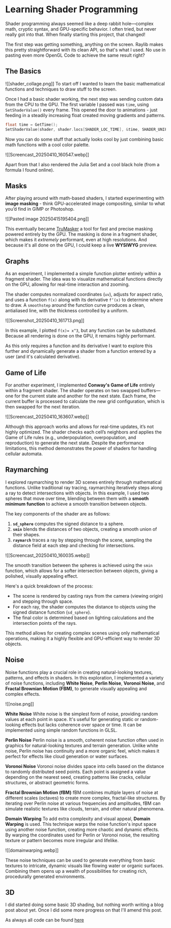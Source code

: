 # Learning Shader Programming

Shader programming always seemed like a deep rabbit hole—complex math, cryptic syntax, and GPU-specific behavior. I often tried, but never really got into that. When finally starting this project, that changed!

The first step was getting something, anything on the screen. Raylib makes this pretty straightforward with its clean API, so that's what I used. No use in pasting even more OpenGL Code to achieve the same result right?

## The Basics
![[shader_collage.png]]
To start off I wanted to learn the basic mathematical functions and techniques to draw stuff to the screen. 

Once I had a basic shader working, the next step was sending custom data from the CPU to the GPU. The first variable I passed was `time`, using `SetShaderValue()` every frame. This opened the door to animations - just feeding in a steadily increasing float created moving gradients and patterns.

```C
float time = GetTime();
SetShaderValue(shader, shader.locs[SHADER_LOC_TIME], &time, SHADER_UNIFORM_FLOAT);
```

Now you can do some stuff that actually looks cool by just combining basic math functions with a cool color palette.

![[Screencast_20250410_160547.webp]]

Apart from that I also rendered the Julia Set and a cool black hole (from a formula I found online). 

## Masks

After playing around with math-based shaders, I started experimenting with **image masking** - think GPU-accelerated image compositing, similar to what you’d find in GIMP or Photoshop.

![[Pasted image 20250415195404.png]]

This eventually became [TruMasker](https://github.com/nailuj05/tru-masker) a tool for fast and precise masking powered entirely by the GPU. The masking is done in a fragment shader, which makes it _extremely_ performant, even at high resolutions. And because it's all done on the GPU, I could keep a live **WYSIWYG** preview.

## Graphs

As an experiment, I implemented a simple function plotter entirely within a fragment shader. The idea was to visualize mathematical functions directly on the GPU, allowing for real-time interaction and zooming.

The shader computes normalized coordinates (`uv`), adjusts for aspect ratio, and uses a function `f(x)` along with its derivative `fʼ(x)` to determine where to draw. A `smoothstep` around the function curve produces a clean, antialiased line, with the thickness controlled by a uniform.

![[Screenshot_20250410_161713.png]]

In this example, I plotted `f(x)= x^3`, but any function can be substituted. Because all rendering is done on the GPU, it remains highly performant.

As this only requires a function and its derivative I want to explore this further and dynamically generate a shader from a function entered by a user (and it's calculated derivative).

## Game of Life

For another experiment, I implemented **Conway's Game of Life** entirely within a fragment shader. The shader operates on two swapped buffers—one for the current state and another for the next state. Each frame, the current buffer is processed to calculate the new grid configuration, which is then swapped for the next iteration.

![[Screencast_20250410_163607.webp]]

Although this approach works and allows for real-time updates, it’s not highly optimized. The shader checks each cell’s neighbors and applies the Game of Life rules (e.g., underpopulation, overpopulation, and reproduction) to generate the next state. Despite the performance limitations, this method demonstrates the power of shaders for handling cellular automata.

## Raymarching

I explored raymarching to render 3D scenes entirely through mathematical functions. Unlike traditional ray tracing, raymarching iteratively steps along a ray to detect intersections with objects. In this example, I used two spheres that move over time, blending between them with a **smooth minimum function** to achieve a smooth transition between objects.

The key components of the shader are as follows:
1. **`sd_sphere`** computes the signed distance to a sphere.
2. **`smin`** blends the distances of two objects, creating a smooth union of their shapes.
3. **`raymarch`** traces a ray by stepping through the scene, sampling the distance field at each step and checking for intersections.

![[Screencast_20250410_160035.webp]]

The smooth transition between the spheres is achieved using the `smin` function, which allows for a softer intersection between objects, giving a polished, visually appealing effect.

Here's a quick breakdown of the process:
- The scene is rendered by casting rays from the camera (viewing origin) and stepping through space.
- For each ray, the shader computes the distance to objects using the signed distance function (`sd_sphere`).
- The final color is determined based on lighting calculations and the intersection points of the rays.

This method allows for creating complex scenes using only mathematical operations, making it a highly flexible and GPU-efficient way to render 3D objects.

## Noise 

Noise functions play a crucial role in creating natural-looking textures, patterns, and effects in shaders. In this exploration, I implemented a variety of noise functions, including **White Noise**, **Perlin Noise**, **Voronoi Noise**, and **Fractal Brownian Motion (FBM)**, to generate visually appealing and complex effects.

![[noise.png]]

**White Noise**
White noise is the simplest form of noise, providing random values at each point in space. It's useful for generating static or random-looking effects but lacks coherence over space or time. It can be implemented using simple random functions in GLSL.

**Perlin Noise**
Perlin noise is a smooth, coherent noise function often used in graphics for natural-looking textures and terrain generation. Unlike white noise, Perlin noise has continuity and a more organic feel, which makes it perfect for effects like cloud generation or water surfaces.

**Voronoi Noise**
Voronoi noise divides space into cells based on the distance to randomly distributed seed points. Each point is assigned a value depending on the nearest seed, creating patterns like cracks, cellular structures, or abstract geometric forms.

**Fractal Brownian Motion (fBM)**
fBM combines multiple layers of noise at different scales (octaves) to create more complex, fractal-like structures. By iterating over Perlin noise at various frequencies and amplitudes, fBM can simulate realistic textures like clouds, terrain, and other natural phenomena.

**Domain Warping**
To add extra complexity and visual appeal, **Domain Warping** is used. This technique warps the noise function's input space using another noise function, creating more chaotic and dynamic effects. By warping the coordinates used for Perlin or Voronoi noise, the resulting texture or pattern becomes more irregular and lifelike.

![[domainwarping.webp]]

These noise techniques can be used to generate everything from basic textures to intricate, dynamic visuals like flowing water or organic surfaces. Combining them opens up a wealth of possibilities for creating rich, procedurally generated environments.

## 3D
I did started doing some basic 3D shading, but nothing worth writing a blog post about yet. Once I did some more progress on that I'll amend this post.

As always all code can be found [here](https://github.com/nailuj05/learning-shaders)